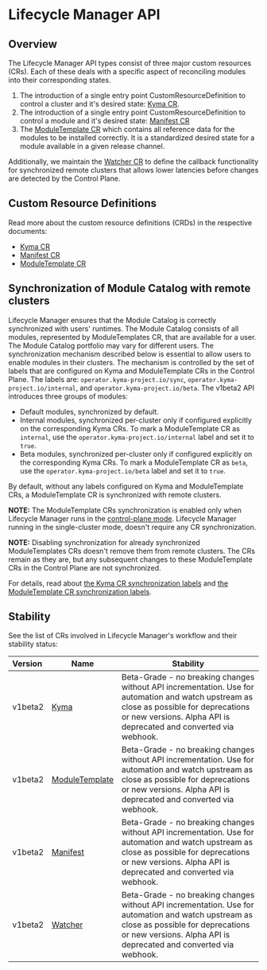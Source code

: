 # Lifecycle Manager API

## Overview

The Lifecycle Manager API types consist of three major custom resources (CRs). Each of these deals with a specific aspect of reconciling modules into their corresponding states.

1. The introduction of a single entry point CustomResourceDefinition to control a cluster and it's desired state: [Kyma CR](../../../api/v1beta2/kyma_types.go).
2. The introduction of a single entry point CustomResourceDefinition to control a module and it's desired state: [Manifest CR](../../../api/v1beta2/manifest_types.go)
3. The [ModuleTemplate CR](../../../api/v1beta2/moduletemplate_types.go) which contains all reference data for the modules to be installed correctly. It is a standardized desired state for a module available in a given release channel.

Additionally, we maintain the [Watcher CR](../../../api/v1beta2/watcher_types.go) to define the callback functionality for synchronized remote clusters that allows lower latencies before changes are detected by the Control Plane.

## Custom Resource Definitions

Read more about the custom resource definitions (CRDs) in the respective documents:

- [Kyma CR](kyma-cr.md)
- [Manifest CR](manifest-cr.md)
- [ModuleTemplate CR](moduleTemplate-cr.md)

## Synchronization of Module Catalog with remote clusters

Lifecycle Manager ensures that the Module Catalog is correctly synchronized with users' runtimes.
The Module Catalog consists of all modules, represented by ModuleTemplates CR, that are available for a user. The Module Catalog portfolio may vary for different users.
The synchronization mechanism described below is essential to allow users to enable modules in their clusters.
The mechanism is controlled by the set of labels that are configured on Kyma and ModuleTemplate CRs in the Control Plane. The labels are: `operator.kyma-project.io/sync`, `operator.kyma-project.io/internal`, and `operator.kyma-project.io/beta`.
The v1beta2 API introduces three groups of modules:

- Default modules, synchronized by default.
- Internal modules, synchronized per-cluster only if configured explicitly on the corresponding Kyma CRs. To mark a ModuleTemplate CR as `internal`, use the `operator.kyma-project.io/internal` label and set it to `true`.
- Beta modules, synchronized per-cluster only if configured explicitly on the corresponding Kyma CRs. To mark a ModuleTemplate CR as `beta`, use the `operator.kyma-project.io/beta` label and set it to `true`.

By default, without any labels configured on Kyma and ModuleTemplate CRs, a ModuleTemplate CR is synchronized with remote clusters.

**NOTE:** The ModuleTemplate CRs synchronization is enabled only when Lifecycle Manager runs in the [control-plane mode](../../technical-reference/running-modes). Lifecycle Manager running in the single-cluster mode, doesn't require any CR synchronization.

**NOTE:** Disabling synchronization for already synchronized ModuleTemplates CRs doesn't remove them from remote clusters. The CRs remain as they are, but any subsequent changes to these ModuleTemplate CRs in the Control Plane are not synchronized.

For details, read about [the Kyma CR synchronization labels](../api/kyma-cr.md#operatorkyma-projectio-labels) and [the ModuleTemplate CR synchronization labels](../api/moduleTemplate-cr.md#operatorkyma-projectio-labels).

## Stability

See the list of CRs involved in Lifecycle Manager's workflow and their stability status:

| Version | Name                                                | Stability                                                                                                                                                                                                    |
|:--------|-----------------------------------------------------------------|--------------------------------------------------------------------------------------------------------------------------------------------------------------------------------------------------------------|
| v1beta2 | [Kyma](../../api/v1beta2/kyma_types.go)                         | Beta-Grade - no breaking changes without API incrementation. Use for automation and watch upstream as close as possible for deprecations or new versions. Alpha API is deprecated and converted via webhook. |
| v1beta2 | [ModuleTemplate](../../api/v1beta2/moduletemplate_types.go)     | Beta-Grade - no breaking changes without API incrementation. Use for automation and watch upstream as close as possible for deprecations or new versions. Alpha API is deprecated and converted via webhook. |
| v1beta2 | [Manifest](../../api/v1beta2/manifest_types.go)                 | Beta-Grade - no breaking changes without API incrementation. Use for automation and watch upstream as close as possible for deprecations or new versions. Alpha API is deprecated and converted via webhook. |
| v1beta2 | [Watcher](../../api/v1beta2/watcher_types.go)                   | Beta-Grade - no breaking changes without API incrementation. Use for automation and watch upstream as close as possible for deprecations or new versions. Alpha API is deprecated and converted via webhook. |
